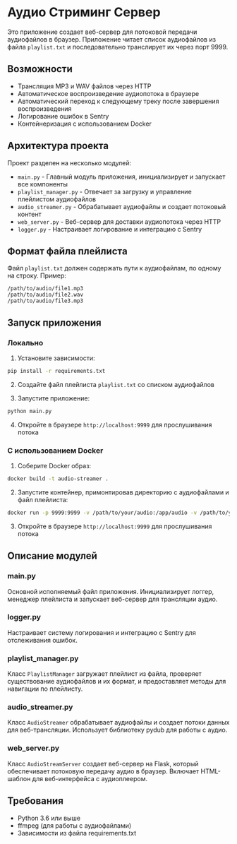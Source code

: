 # Аудио Стриминг Сервер

Это приложение создает веб-сервер для потоковой передачи аудиофайлов в браузер. Приложение читает список аудиофайлов из файла `playlist.txt` и последовательно транслирует их через порт 9999.

## Возможности

- Трансляция MP3 и WAV файлов через HTTP
- Автоматическое воспроизведение аудиопотока в браузере
- Автоматический переход к следующему треку после завершения воспроизведения
- Логирование ошибок в Sentry
- Контейнеризация с использованием Docker

## Архитектура проекта

Проект разделен на несколько модулей:

- `main.py` - Главный модуль приложения, инициализирует и запускает все компоненты
- `playlist_manager.py` - Отвечает за загрузку и управление плейлистом аудиофайлов
- `audio_streamer.py` - Обрабатывает аудиофайлы и создает потоковый контент
- `web_server.py` - Веб-сервер для доставки аудиопотока через HTTP
- `logger.py` - Настраивает логирование и интеграцию с Sentry

## Формат файла плейлиста

Файл `playlist.txt` должен содержать пути к аудиофайлам, по одному на строку. Пример:

```
/path/to/audio/file1.mp3
/path/to/audio/file2.wav
/path/to/audio/file3.mp3
```

## Запуск приложения

### Локально

1. Установите зависимости:
```bash
pip install -r requirements.txt
```

2. Создайте файл плейлиста `playlist.txt` со списком аудиофайлов

3. Запустите приложение:
```bash
python main.py
```

4. Откройте в браузере `http://localhost:9999` для прослушивания потока

### С использованием Docker

1. Соберите Docker образ:
```bash
docker build -t audio-streamer .
```

2. Запустите контейнер, примонтировав директорию с аудиофайлами и файл плейлиста:
```bash
docker run -p 9999:9999 -v /path/to/your/audio:/app/audio -v /path/to/your/playlist.txt:/app/playlist.txt audio-streamer
```

3. Откройте в браузере `http://localhost:9999` для прослушивания потока

## Описание модулей

### main.py
Основной исполняемый файл приложения. Инициализирует логгер, менеджер плейлиста и запускает веб-сервер для трансляции аудио.

### logger.py
Настраивает систему логирования и интеграцию с Sentry для отслеживания ошибок.

### playlist_manager.py
Класс `PlaylistManager` загружает плейлист из файла, проверяет существование аудиофайлов и их формат, и предоставляет методы для навигации по плейлисту.

### audio_streamer.py
Класс `AudioStreamer` обрабатывает аудиофайлы и создает потоки данных для веб-трансляции. Использует библиотеку pydub для работы с аудио.

### web_server.py
Класс `AudioStreamServer` создает веб-сервер на Flask, который обеспечивает потоковую передачу аудио в браузер. Включает HTML-шаблон для веб-интерфейса с аудиоплеером.

## Требования

- Python 3.6 или выше
- ffmpeg (для работы с аудиофайлами)
- Зависимости из файла requirements.txt
